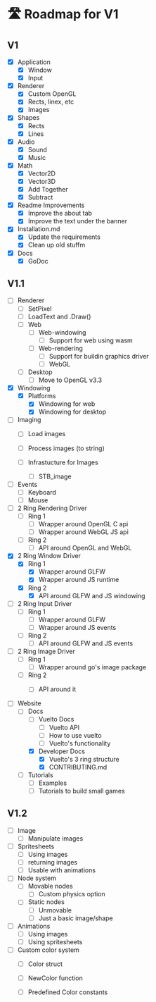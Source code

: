 # 🛣️ Roadmap for V1

## V1
- [x] Application
    - [x] Window
    - [x] Input

- [x] Renderer
    - [x] Custom OpenGL
    - [x] Rects, linex, etc
    - [x] Images

- [x] Shapes
    - [x] Rects
    - [x] Lines

- [x] Audio
    - [x] Sound
    - [x] Music

- [x] Math
    - [x] Vector2D
    - [x] Vector3D
    - [x] Add Together
    - [x] Subtract

- [x] Readme Improvements
    - [x] Improve the about tab
    - [x] Improve the text under the banner

- [x] Installation.md
    - [x] Update the requirements
    - [x] Clean up old stuffm

- [x] Docs
    - [x] GoDoc

## V1.1
- [ ] Renderer
    - [ ] SetPixel
    - [ ] LoadText and .Draw()
    - [ ] Web
        - [ ] Web-windowing
            - [ ] Support for web using wasm
        - [ ] Web-rendering
            - [ ] Support for buildin graphics driver
            - [ ] WebGL
    - [ ] Desktop
        - [ ] Move to OpenGL v3.3

- [x] Windowing
    - [x] Platforms
        - [x] Windowing for web
        - [x] Windowing for desktop

- [ ] Imaging
    - [ ] Load images
    - [ ] Process images (to string)

    - [ ] Infrastucture for Images
        - [ ] STB_image

- [ ] Events
    - [ ] Keyboard
    - [ ] Mouse

- [ ] 2 Ring Rendering Driver
    - [ ] Ring 1
        - [ ] Wrapper around OpenGL C api
        - [ ] Wrapper around WebGL JS api
    - [ ] Ring 2
        - [ ] API around OpenGL and WebGL

- [x] 2 Ring Window Driver
    - [x] Ring 1
        - [x] Wrapper around GLFW
        - [x] Wrapper around JS runtime
    - [x] Ring 2
        - [x] API around GLFW and JS windowing

- [ ] 2 Ring Input Driver
    - [ ] Ring 1
        - [ ] Wrapper around GLFW
        - [ ] Wrapper around JS events
    - [ ] Ring 2
        - [ ] API around GLFW and JS events

- [ ] 2 Ring Image Driver
    - [ ] Ring 1
        - [ ] Wrapper around go's image package
    - [ ] Ring 2
        - [ ] API around it


- [ ] Website
    - [ ] Docs
        - [ ] Vuelto Docs
            - [ ] Vuelto API
            - [ ] How to use vuelto
            - [ ] Vuelto's functionality
        - [x] Developer Docs
            - [x] Vuelto's 3 ring structure
            - [x] CONTRIBUTING.md
    - [ ] Tutorials
        - [ ] Examples
        - [ ] Tutorials to build small games

## V1.2
- [ ] Image
    - [ ] Manipulate images

- [ ] Spritesheets
    - [ ] Using images
    - [ ] returning images
    - [ ] Usable with animations

- [ ] Node system
    - [ ] Movable nodes
        - [ ] Custom physics option
    - [ ] Static nodes
        - [ ] Unmovable
        - [ ] Just a basic image/shape

- [ ] Animations
    - [ ] Using images
    - [ ] Using spritesheets

- [ ] Custom color system
    - [ ] Color struct
    - [ ] NewColor function
    - [ ] Predefined Color constants

